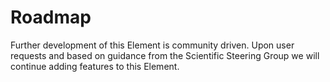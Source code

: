 # Roadmap

Further development of this Element is community driven. Upon user requests and based on guidance from the Scientific Steering Group we will continue adding features to this Element.
